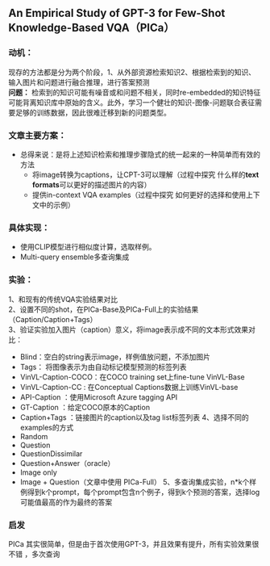 ## An Empirical Study of GPT-3 for Few-Shot Knowledge-Based VQA（PICa）
### 动机：   
现存的方法都是分为两个阶段，1、从外部资源检索知识2、根据检索到的知识、输入图片和问题进行融合推理，进行答案预测   
**问题：** 检索到的知识可能有噪音或和问题不相关，同时re-embedded的知识特征可能背离知识库中原始的含义。此外，学习一个健壮的知识-图像-问题联合表征需要足够的训练数据，因此很难迁移到新的问题类型。
### 文章主要方案：
* 总得来说：是将上述知识检索和推理步骤隐式的统一起来的一种简单而有效的方法
  - 将image转换为captions，让CPT-3可以理解（过程中探究 什么样的**text formats**可以更好的描述图片的内容）
  - 提供in-context VQA examples（过程中探究 如何更好的选择和使用上下文中的示例）
### 具体实现：
* 使用CLIP模型进行相似度计算，选取样例。
* Multi-query ensemble多查询集成
### 实验：
1、和现有的传统VQA实验结果对比  
2、设置不同的shot，在PICa-Base及PICa-Full上的实验结果（Caption/Caption+Tags）   
3、验证实验加入图片（caption）意义，将image表示成不同的文本形式效果对比：
  - Blind：空白的string表示image，样例值放问题，不添加图片
  - Tags： 将图像表示为由自动标记模型预测的标签列表
  - VinVL-Caption-COCO：在COCO training set上fine-tune VinVL-Base
  - VinVL-Caption-CC : 在Conceptual Captions数据上训练VinVL-base
  - API-Caption ：使用Microsoft Azure tagging API
  - GT-Caption ：给定COCO原本的Caption
  - Caption+Tags ：链接图片的caption以及tag list标签列表
4、选择不同的examples的方式
  - Random
  - Question
  - QuestionDissimilar
  - Question+Answer（oracle）
  - Image only
  - Image + Question（文章中使用 PICa-Full）
5、多查询集成实验，n*k个样例得到k个prompt，每个prompt包含n个例子，得到k个预测的答案，选择log可能值最高的作为最终的答案
### 启发
PICa 其实很简单，但是由于首次使用GPT-3，并且效果有提升，所有实验效果很不错   ，多次查询
